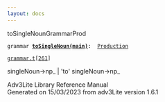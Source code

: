 ```yaml
---
layout: docs
---
```

<span class="title">toSingleNoun</span><span class="type">GrammarProd</span>

`grammar `**[`toSingleNoun(main)`](../object/toSingleNoun(main).html)**` :   `[`Production`](../object/Production.html)

[`grammar.t`](../file/grammar.t.html)`[`[`261`](../source/grammar.t.html#261)`]`

<div class="gramrule">

singleNoun-\>np\_ \| 'to' singleNoun-\>np\_

</div>

<div class="ftr">

Adv3Lite Library Reference Manual  
Generated on 15/03/2023 from adv3Lite version 1.6.1

</div>
